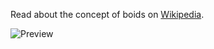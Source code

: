 
Read about the concept of boids on [Wikipedia](https://de.wikipedia.org/wiki/Boids).

![Preview](Boids2.gif)
